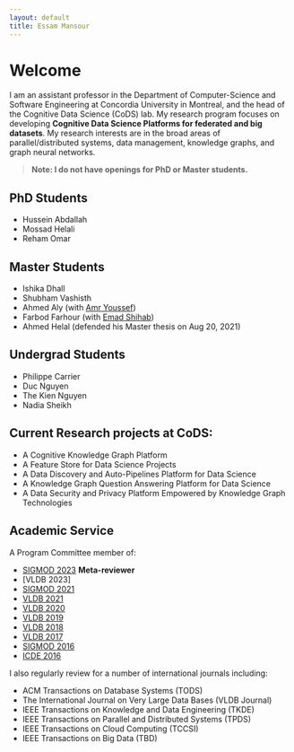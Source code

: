 ```yaml
---
layout: default
title: Essam Mansour
---
```

# Welcome

I am an assistant professor in the Department of Computer-Science and Software Engineering at Concordia University in Montreal, and the head of the Cognitive Data Science (CoDS) lab. My research program focuses on developing **Cognitive Data Science Platforms for federated and big datasets**. My research interests are in the broad areas of parallel/distributed systems, data management, knowledge graphs, and graph neural networks. 

> **Note: I do not have openings for PhD or Master students.** 

## PhD Students
- Hussein Abdallah
- Mossad Helali 
- Reham Omar

## Master Students
- Ishika Dhall
- Shubham Vashisth
- Ahmed Aly (with [Amr Youssef](https://users.encs.concordia.ca/~youssef/))
- Farbod Farhour (with [Emad Shihab](http://das.encs.concordia.ca/members/emad-shihab/))
- Ahmed Helal (defended his Master thesis on Aug 20, 2021)

## Undergrad Students

- Philippe Carrier
- Duc Nguyen
- The Kien Nguyen
- Nadia Sheikh

## Current Research projects at CoDS:

- A Cognitive Knowledge Graph Platform
- A Feature Store for Data Science Projects
- A Data Discovery and Auto-Pipelines Platform for Data Science
- A Knowledge Graph Question Answering Platform for Data Science
- A Data Security and Privacy Platform Empowered by Knowledge Graph Technologies

<!-- ## Previous Research Projects 

- [The Data Civilizer System](/research/dc/)
- [Managing Linked Data at Scale: Querying, Integrating, and Sharing](/research/lusail/)
- [Elastic in-memory OLTP Systems](/research/estore/)
- [Large-scale Analytics on Strings](/research/starDB/) -->

## Academic Service
A Program Committee member of:
- [SIGMOD 2023](https://2023.sigmod.org/) **Meta-reviewer**
- [VLDB 2023]
- [SIGMOD 2021](https://2021.sigmod.org/org_sigmod_pc.shtml)
- [VLDB 2021](https://vldb.org/2021/)
- [VLDB 2020](https://vldb2020.org/pvldb.html)
- [VLDB 2019](http://vldb.org/2019/?review-board)
- [VLDB 2018](http://vldb2018.lncc.br/review-board.html)
- [VLDB 2017](http://www.vldb.org/2017/review_board.php)
- [SIGMOD 2016](http://www.sigmod2016.org/org_sigmod_pc.shtml)
- [ICDE 2016](http://icde2016.fi/committees.php#tabular1)

I also regularly review for a number of international journals including:

- ACM Transactions on Database Systems (TODS) 
- The International Journal on Very Large Data Bases (VLDB Journal) 
- IEEE Transactions on Knowledge and Data Engineering (TKDE)
- IEEE Transactions on Parallel and Distributed Systems (TPDS) 
- IEEE Transactions on Cloud Computing (TCCSI) 
- IEEE Transactions on Big Data (TBD)

<!-- - [Collaborative Sharing and Data Integration over Decentralized Graphs](/research/lusail/) -->











